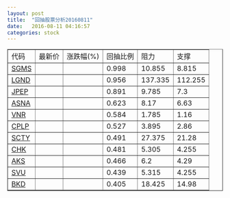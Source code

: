 ```yaml
---
layout: post
title:  "回抽股票分析20160811"
date:   2016-08-11 04:16:57
categories: stock
---
```

<script type="text/javascript">
var stockList = []
stockList.push('gb_sgms');
stockList.push('gb_lgnd');
stockList.push('gb_jpep');
stockList.push('gb_asna');
stockList.push('gb_vnr');
stockList.push('gb_cplp');
stockList.push('gb_scty');
stockList.push('gb_chk');
stockList.push('gb_aks');
stockList.push('gb_svu');
stockList.push('gb_bkd');
</script>
<table border="1">
 <tr>
 <td>代码</td>
 <td>最新价</td>
 <td>涨跌幅(%)</td>
 <td>回抽比例</td>
 <td>阻力</td>
 <td>支撑</td>
</tr>
  <tr id="sgms">
  <td><a href="http://stock.finance.sina.com.cn/usstock/quotes/SGMS.html" target="_blank">SGMS</a></td><td></td><td></td><td>0.998</td><td>10.855</td><td>8.815</td></tr>
  <tr id="lgnd">
  <td><a href="http://stock.finance.sina.com.cn/usstock/quotes/LGND.html" target="_blank">LGND</a></td><td></td><td></td><td>0.956</td><td>137.335</td><td>112.255</td></tr>
  <tr id="jpep">
  <td><a href="http://stock.finance.sina.com.cn/usstock/quotes/JPEP.html" target="_blank">JPEP</a></td><td></td><td></td><td>0.891</td><td>9.785</td><td>7.3</td></tr>
  <tr id="asna">
  <td><a href="http://stock.finance.sina.com.cn/usstock/quotes/ASNA.html" target="_blank">ASNA</a></td><td></td><td></td><td>0.623</td><td>8.17</td><td>6.63</td></tr>
  <tr id="vnr">
  <td><a href="http://stock.finance.sina.com.cn/usstock/quotes/VNR.html" target="_blank">VNR</a></td><td></td><td></td><td>0.584</td><td>1.785</td><td>1.16</td></tr>
  <tr id="cplp">
  <td><a href="http://stock.finance.sina.com.cn/usstock/quotes/CPLP.html" target="_blank">CPLP</a></td><td></td><td></td><td>0.527</td><td>3.895</td><td>2.86</td></tr>
  <tr id="scty">
  <td><a href="http://stock.finance.sina.com.cn/usstock/quotes/SCTY.html" target="_blank">SCTY</a></td><td></td><td></td><td>0.491</td><td>27.375</td><td>21.28</td></tr>
  <tr id="chk">
  <td><a href="http://stock.finance.sina.com.cn/usstock/quotes/CHK.html" target="_blank">CHK</a></td><td></td><td></td><td>0.481</td><td>5.305</td><td>4.255</td></tr>
  <tr id="aks">
  <td><a href="http://stock.finance.sina.com.cn/usstock/quotes/AKS.html" target="_blank">AKS</a></td><td></td><td></td><td>0.466</td><td>6.2</td><td>4.29</td></tr>
  <tr id="svu">
  <td><a href="http://stock.finance.sina.com.cn/usstock/quotes/SVU.html" target="_blank">SVU</a></td><td></td><td></td><td>0.439</td><td>5.315</td><td>4.255</td></tr>
  <tr id="bkd">
  <td><a href="http://stock.finance.sina.com.cn/usstock/quotes/BKD.html" target="_blank">BKD</a></td><td></td><td></td><td>0.405</td><td>18.425</td><td>14.98</td></tr>
</table>
